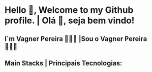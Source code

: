 # Hello 👋, Welcome to my Github profile. | Olá 👋, seja bem vindo! 
## I´m Vagner Pereira 🧑🏽‍💻 |Sou o Vagner Pereira 🧑🏽‍💻

## Main Stacks | Principais Tecnologias:
<img width="0.2" height="0.2" src="https://cdn.jsdelivr.net/gh/devicons/devicon/icons/azure/azure-original.svg" />



<!--
**PereiraVagner/PereiraVagner** is a ✨ _special_ ✨ repository because its `README.md` (this file) appears on your GitHub profile.

Here are some ideas to get you started:

- 🔭 I’m currently working on ...
- 🌱 I’m currently learning ...
- 👯 I’m looking to collaborate on ...
- 🤔 I’m looking for help with ...
- 💬 Ask me about ...
- 📫 How to reach me: ...
- 😄 Pronouns: ...
- ⚡ Fun fact: ...
-->
